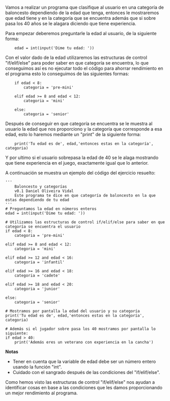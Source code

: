Vamos a realizar un programa que clasifique al usuario en una categoría de baloncesto dependiendo de la edad que tenga, entonces le mostraremos que edad tiene y en la categoría que se encuentra además que si sobre pasa los 40 años se le alagara diciendo que tiene experiencia.

Para empezar deberemos preguntarle la edad al usuario, de la siguiente forma:

```
    edad = int(input('Dime tu edad: '))
```

Con el valor dado de la edad utilizaremos las estructuras de control "if/elif/else" para poder saber en que categoría se encuentra, lo que conseguimos así es no ejecutar todo el código para ahorrar rendimiento en el programa esto lo conseguimos de las siguientes formas:

```
    if edad < 8:
        categoria = 'pre-mini'
```
```
    elif edad >= 8 and edad < 12:
        categoria = 'mini'
```
```
    else:
        categoria = 'senior'
```

Después de conseguir en que categoría se encuentra se le muestra al usuario la edad que nos proporciono y la categoría que corresponde a esa edad, esto lo haremos mediante un "print" de la siguiente forma:

```
    print('Tu edad es de', edad,'entonces estas en la categoría', categoria)
```

Y por ultimo si el usuario sobrepasa la edad de 40 se le alaga mostrando que tiene experiencia en el juego, exactamente igual que lo anterior.

A continuación se muestra un ejemplo del código del ejercicio resuelto:

```
'''
    Baloncesto y categorías
    v0.1 Daniel Oliveira Vidal
    Este programa te dice en que categoría de baloncesto en la que estas dependiendo de tu edad
'''
# Preguntamos la edad en números enteros
edad = int(input('Dime tu edad: '))

# Utilizamos las estructuras de control if/elif/else para saber en que categoría se encuentra el usuario
if edad < 8:
    categoria = 'pre-mini'
    
elif edad >= 8 and edad < 12:
    categoria = 'mini'
    
elif edad >= 12 and edad < 16:
    categoria = 'infantil'
    
elif edad >= 16 and edad < 18:
    categoria = 'cadete'
    
elif edad >= 18 and edad < 20:
    categoria = 'junior'
    
else:
    categoria = 'senior'

# Mostramos por pantalla la edad del usuario y su categoría
print('Tu edad es de', edad,'entonces estas en la categoría', categoria)

# Además si el jugador sobre pasa los 40 mostramos por pantalla lo siguiente:
if edad > 40:
    print('Además eres un veterano con experiencia en la cancha')
```

**Notas**

- Tener en cuenta que la variable de edad debe ser un número entero usando la función "int".
- Cuidado con el sangrado después de las condiciones del "if/elif/else".

Como hemos visto las estructuras de control "if/elif/else" nos ayudan a identificar cosas en base a las condiciones que les damos proporcionando un mejor rendimiento al programa.
